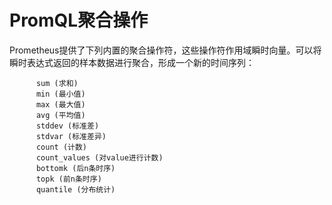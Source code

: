 # PromQL聚合操作 #
Prometheus提供了下列内置的聚合操作符，这些操作符作用域瞬时向量。可以将瞬时表达式返回的样本数据进行聚合，形成一个新的时间序列：
```
      sum (求和)
      min (最小值)
      max (最大值)
      avg (平均值)
      stddev (标准差)
      stdvar (标准差异)
      count (计数)
      count_values (对value进行计数)
      bottomk (后n条时序)
      topk (前n条时序)
      quantile (分布统计)
```
